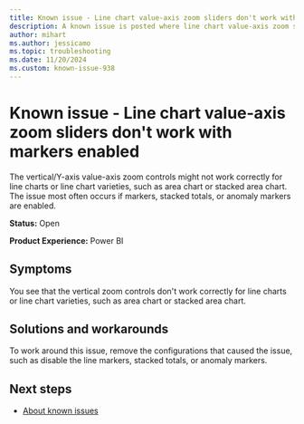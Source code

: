 ```yaml
---
title: Known issue - Line chart value-axis zoom sliders don't work with markers enabled
description: A known issue is posted where line chart value-axis zoom sliders don't work with markers enabled.
author: mihart
ms.author: jessicamo
ms.topic: troubleshooting  
ms.date: 11/20/2024
ms.custom: known-issue-938
---
```


# Known issue - Line chart value-axis zoom sliders don't work with markers enabled

The vertical/Y-axis value-axis zoom controls might not work correctly for line charts or line chart varieties, such as area chart or stacked area chart. The issue most often occurs if markers, stacked totals, or anomaly markers are enabled.

**Status:** Open

**Product Experience:** Power BI

## Symptoms

You see that the vertical zoom controls don't work correctly for line charts or line chart varieties, such as area chart or stacked area chart.

## Solutions and workarounds

To work around this issue, remove the configurations that caused the issue, such as disable the line markers, stacked totals, or anomaly markers.

## Next steps

- [About known issues](https://support.fabric.microsoft.com/known-issues)
